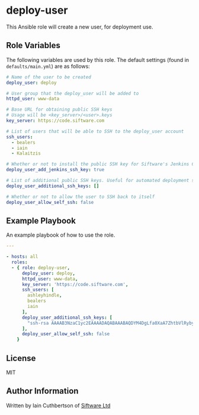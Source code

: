 deploy-user
===========

This Ansible role will create a new user, for deployment use.

Role Variables
--------------

The following variables are used by this role. The default settings (found in `defaults/main.yml`) are as follows:

```yaml
# Name of the user to be created
deploy_user: deploy

# User group that the deploy_user will be added to
httpd_user: www-data

# Base URL for obtaining public SSH keys
# Usage will be <key_server>/<user>.keys
key_server: https://code.siftware.com

# List of users that will be able to SSH to the deploy_user account
ssh_users:
  - bealers
  - iain
  - Kalaitzis

# Whether or not to install the public SSH key for Siftware's Jenkins CI server
deploy_user_add_jenkins_ssh_key: true

# List of additional public SSH keys. Useful for automated deployment systems
deploy_user_additional_ssh_keys: []

# Whether or not to allow the user to SSH back to itself
deploy_user_allow_self_ssh: false
```

Example Playbook
----------------

An example playbook of how to use the role.

```yaml
---

- hosts: all
  roles:
  - { role: deploy-user,
      deploy_user: deploy,
      httpd_user: www-data,
      key_server: 'https://code.siftware.com',
      ssh_users: [
        ashleyhindle,
        bealers
        iain
      ],
      deploy_user_additional_ssh_keys: [
        "ssh-rsa AAAAB3NzaC1yc2EAAAADAQABAAABAQDYM4DgLfa0XaA7ZhtbVlRybyZ+u1awfBW9LY6EzkeDUszDYs1or2sQeAZXLINV9Ha/HXklxEjvb1BmPcmeavYRMsQ0ctOC2x3Cft4v3VuI46ORtaFk5C1uliDmo4kkts19lPIMa53UjSrlKcpWiRTZxaTZhkY8CJbGXR/0UYYzs1LLRcMiyq1Rh1pWj3pKrRInKcnRyKmWTfkcxU+uMjJoP2GZCyl8KgmQOOn10Uh0QB9TtL3DcJWsAmAQuRrQjrdpWPpbhgCB6t2jElOB7cXQNYvStHtZcA8K3jhTyN+qYmm7uiJtt60UhKRHITejwrqsjcdnGQBrLx4bOjE6Zo4/ jenkins@code.siftware.net"
      ],
      deploy_user_allow_self_ssh: false
    }
```

License
-------

MIT

Author Information
------------------

Written by Iain Cuthbertson of [Siftware Ltd](http://siftware.com/)
